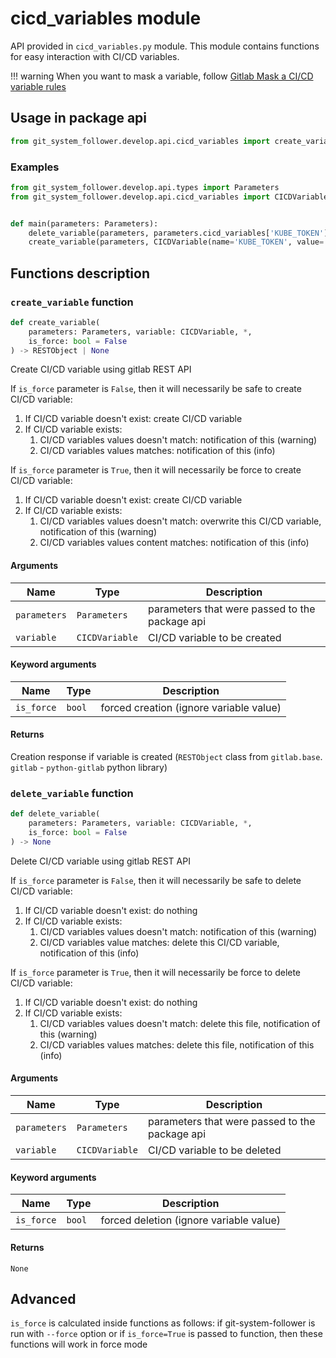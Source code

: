 # cicd_variables module
API provided in `cicd_variables.py` module. This module contains functions for easy interaction with CI/CD variables.

!!! warning
      When you want to mask a variable, follow [Gitlab Mask a CI/CD variable rules](https://docs.gitlab.com/ee/ci/variables/#mask-a-cicd-variable)

## Usage in package api

```python
from git_system_follower.develop.api.cicd_variables import create_variable, delete_variable
```

### Examples

```python
from git_system_follower.develop.api.types import Parameters
from git_system_follower.develop.api.cicd_variables import CICDVariable, create_variable, delete_variable


def main(parameters: Parameters):
    delete_variable(parameters, parameters.cicd_variables['KUBE_TOKEN'])
    create_variable(parameters, CICDVariable(name='KUBE_TOKEN', value='new_kubernetes_token', env='*', masked=True))
```

## Functions description
### `create_variable` function
```python
def create_variable(
    parameters: Parameters, variable: CICDVariable, *, 
    is_force: bool = False
) -> RESTObject | None
```
Create CI/CD variable using gitlab REST API

If `is_force` parameter is `False`, then it will necessarily be safe to create CI/CD variable:

1. If CI/CD variable doesn't exist: create CI/CD variable
2. If CI/CD variable exists:
      1. CI/CD variables values doesn't match: notification of this (warning)
      2. CI/CD variables values matches: notification of this (info)

If `is_force` parameter is `True`, then it will necessarily be force to create CI/CD variable:

1. If CI/CD variable doesn't exist: create CI/CD variable
2. If CI/CD variable exists:
      1. CI/CD variables values doesn't match: overwrite this CI/CD variable, notification of this (warning)
      2. CI/CD variables values content matches: notification of this (info)

#### Arguments
| Name         | Type           | Description                                    |
|--------------|----------------|------------------------------------------------|
| `parameters` | `Parameters`   | parameters that were passed to the package api |
| `variable`   | `CICDVariable` | CI/CD variable to be created                   |

#### Keyword arguments
| Name       | Type   | Description                             |
|------------|--------|-----------------------------------------|
| `is_force` | `bool` | forced creation (ignore variable value) |

#### Returns
Creation response if variable is created (`RESTObject` class from `gitlab.base`. `gitlab` - `python-gitlab` python library)

### `delete_variable` function
```python
def delete_variable(
    parameters: Parameters, variable: CICDVariable, *, 
    is_force: bool = False
) -> None
```
Delete CI/CD variable using gitlab REST API

If `is_force` parameter is `False`, then it will necessarily be safe to delete CI/CD variable:

1. If CI/CD variable doesn't exist: do nothing
2. If CI/CD variable exists:
      1. CI/CD variables values doesn't match: notification of this (warning)
      2. CI/CD variables value matches: delete this CI/CD variable, notification of this (info)

If `is_force` parameter is `True`, then it will necessarily be force to delete CI/CD variable:

1. If CI/CD variable doesn't exist: do nothing
2. If CI/CD variable exists:
      1. CI/CD variables values doesn't match: delete this file, notification of this (warning)
      2. CI/CD variables values matches: delete this file, notification of this (info)
   

#### Arguments
| Name         | Type           | Description                                    |
|--------------|----------------|------------------------------------------------|
| `parameters` | `Parameters`   | parameters that were passed to the package api |
| `variable`   | `CICDVariable` | CI/CD variable to be deleted                   |

#### Keyword arguments
| Name       | Type   | Description                             |
|------------|--------|-----------------------------------------|
| `is_force` | `bool` | forced deletion (ignore variable value) |

#### Returns
`None`

## Advanced
`is_force` is calculated inside functions as follows: if git-system-follower is run with `--force` option or if `is_force=True` is passed to function,
then these functions will work in force mode
